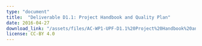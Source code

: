 ```yaml
---
type: "document"
title:  "Deliverable D1.1: Project Handbook and Quality Plan"
date: 2016-04-27
download_link: "/assets/files/AC-WP1-UPF-D1.1%20Project%20Handbook%20and%20Quality%20Plan.pdf"
license: CC-BY 4.0
---
```

